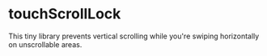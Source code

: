 # touchScrollLock

This tiny library prevents vertical scrolling while you're swiping horizontally on unscrollable areas.
